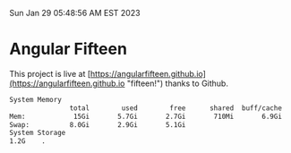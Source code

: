 Sun Jan 29 05:48:56 AM EST 2023

# Angular Fifteen


This project is live at [https://angularfifteen.github.io](https://angularfifteen.github.io "fifteen!") thanks to Github.

```bash
System Memory
               total        used        free      shared  buff/cache   available
Mem:            15Gi       5.7Gi       2.7Gi       710Mi       6.9Gi       8.6Gi
Swap:          8.0Gi       2.9Gi       5.1Gi
System Storage
1.2G	.
```
```bash
